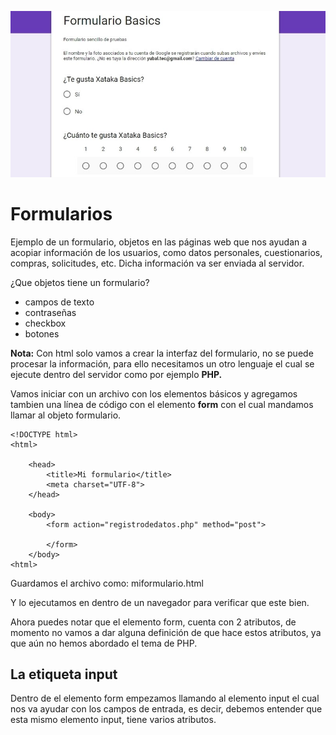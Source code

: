 ![](https://raw.githubusercontent.com/GabrielCourses/web_development/main/html/image/formulario.png)

# Formularios

Ejemplo de un formulario, objetos en las páginas web que nos ayudan a acopiar información de los usuarios, como datos personales, cuestionarios, compras, solicitudes, etc. Dicha información va ser enviada al servidor.

¿Que objetos tiene un formulario?

- campos de texto
- contraseñas
- checkbox
- botones

**Nota:** Con html solo vamos a crear la interfaz del formulario, no se puede procesar la información, para ello necesitamos un otro lenguaje el cual se ejecute dentro del servidor como por ejemplo **PHP.**

Vamos iniciar con un archivo con los elementos básicos y agregamos tambien una línea de código con el elemento **form** con el cual mandamos llamar al objeto formulario.

```
<!DOCTYPE html>
<html>

	<head>
		<title>Mi formulario</title>
		<meta charset="UTF-8">
	</head>
	
	<body>
		<form action="registrodedatos.php" method="post">
		
		</form>
	</body>
<html>
```

Guardamos el archivo como: miformulario.html

Y lo ejecutamos en dentro de un navegador para verificar que este bien.

Ahora puedes notar que el elemento form, cuenta con 2 atributos, de momento no vamos a dar alguna definición de que hace estos atributos, ya que aún no hemos abordado el tema de PHP.

## La etiqueta input

Dentro de el elemento form empezamos llamando al elemento input el cual nos va ayudar con los campos de entrada, es decir, debemos entender que esta mismo elemento input, tiene varios atributos.